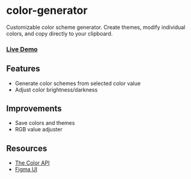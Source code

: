 # color-generator
Customizable color scheme generator. Create themes, modify individual colors, and copy directly to your clipboard.

### [Live Demo](https://color-generator-mendoza.netlify.app/)

## Features
- Generate color schemes from selected color value
- Adjust color brightness/darkness

## Improvements
- Save colors and themes
- RGB value adjuster

## Resources
- [The Color API](https://www.thecolorapi.com/docs#schemes)
- [Figma UI](https://www.figma.com/file/twasy8Bca4hW7gunLFSLoY/Color-Scheme-Generator?node-id=0%3A1&t=H8FgkaFvTPmU59rl-0)



